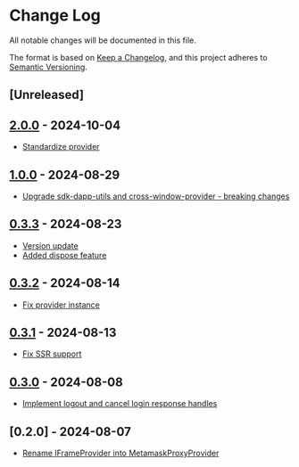 # Change Log

All notable changes will be documented in this file.

The format is based on [Keep a Changelog](https://keepachangelog.com/en/1.0.0/),
and this project adheres to [Semantic Versioning](https://semver.org/spec/v2.0.0.html).

## [Unreleased]

## [2.0.0](https://github.com/multiversx/mx-sdk-js-web-wallet-iframe-provider/pull/7) - 2024-10-04
- [Standardize provider](https://github.com/multiversx/mx-sdk-js-web-wallet-iframe-provider/pull/6)

## [1.0.0](https://github.com/multiversx/mx-sdk-js-metamask-proxy-provider/pull/13) - 2024-08-29
- [Upgrade sdk-dapp-utils and cross-window-provider - breaking changes](https://github.com/multiversx/mx-sdk-js-metamask-proxy-provider/pull/12)

## [0.3.3](https://github.com/multiversx/mx-sdk-js-metamask-proxy-provider/pull/11) - 2024-08-23
- [Version update](https://github.com/multiversx/mx-sdk-js-metamask-proxy-provider/pull/10)
- [Added dispose feature](https://github.com/multiversx/mx-sdk-js-metamask-proxy-provider/pull/9)

## [0.3.2](https://github.com/multiversx/mx-sdk-js-metamask-proxy-provider/pull/8) - 2024-08-14
- [Fix provider instance](https://github.com/multiversx/mx-sdk-js-metamask-proxy-provider/pull/7)

## [0.3.1](https://github.com/multiversx/mx-sdk-js-metamask-proxy-provider/pull/6) - 2024-08-13
- [Fix SSR support](https://github.com/multiversx/mx-sdk-js-metamask-proxy-provider/pull/5)

## [0.3.0](https://github.com/multiversx/mx-sdk-js-metamask-proxy-provider/pull/4) - 2024-08-08
- [Implement logout and cancel login response handles](https://github.com/multiversx/mx-sdk-js-metamask-proxy-provider/pull/3)

## [0.2.0] - 2024-08-07
- [Rename IFrameProvider into MetamaskProxyProvider](https://github.com/multiversx/mx-sdk-js-metamask-proxy-provider/pull/1)

